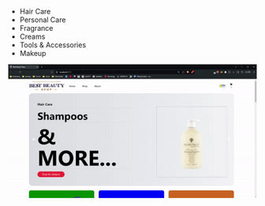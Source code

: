 - Hair Care
- Personal Care
- Fragrance
- Creams
- Tools & Accessories
- Makeup

![Record](https://github.com/Abdulsametdursun/E-Commerce.React/blob/main/Record.gif)
 
 
